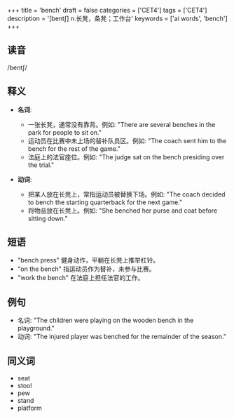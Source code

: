+++
title = 'bench'
draft = false
categories = ['CET4']
tags = ['CET4']
description = '[bent∫] n.长凳，条凳；工作台'
keywords = ['ai words', 'bench']
+++

## 读音
/bentʃ/

## 释义
- **名词**:
  - 一张长凳，通常没有靠背。例如: "There are several benches in the park for people to sit on."
  - 运动员在比赛中未上场的替补队员区。例如: "The coach sent him to the bench for the rest of the game."
  - 法庭上的法官座位。例如: "The judge sat on the bench presiding over the trial."

- **动词**:
  - 把某人放在长凳上，常指运动员被替换下场。例如: "The coach decided to bench the starting quarterback for the next game."
  - 将物品放在长凳上。例如: "She benched her purse and coat before sitting down."

## 短语
- "bench press" 健身动作，平躺在长凳上推举杠铃。
- "on the bench" 指运动员作为替补，未参与比赛。
- "work the bench" 在法庭上担任法官的工作。

## 例句
- 名词: "The children were playing on the wooden bench in the playground."
- 动词: "The injured player was benched for the remainder of the season."

## 同义词
- seat
- stool
- pew
- stand
- platform
